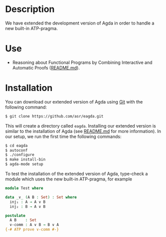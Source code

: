 # Description

  We have extended the development version of Agda in order to handle
  a new built-in ATP-pragma.

# Use

  * Reasoning about Functional Programs by Combining Interactive and
    Automatic Proofs
    ([README.md](https://github.com/asr/fotc/blob/master/README.md)).

# Installation

   You can download our extended version of Agda using
   [Git](http://git-scm.com/) with the following command:

````bash
$ git clone https://github.com/asr/eagda.git
````

   This will create a directory called `eagda`. Installing our
   extended version is similar to the installation of Agda (see
   [README.md](https://github.com/agda/agda/blob/master/README.md) for
   more information). In our setup, we run the first time the
   following commands:

````bash
$ cd eagda
$ autoconf
$ ./configure
$ make install-bin
$ agda-mode setup
````

   To test the installation of the extended version of Agda, type-check
   a module which uses the new built-in ATP-pragma, for example

````Agda
module Test where

data _∨_ (A B : Set) : Set where
  inj₁ : A → A ∨ B
  inj₂ : B → A ∨ B

postulate
  A B    : Set
  ∨-comm : A ∨ B → B ∨ A
{-# ATP prove ∨-comm #-}
````
